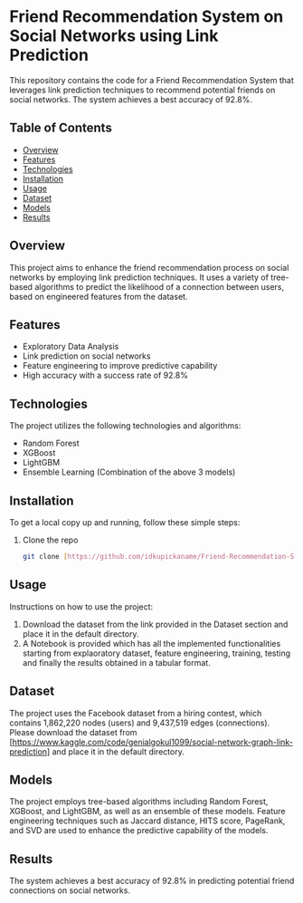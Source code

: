 # Friend Recommendation System on Social Networks using Link Prediction

This repository contains the code for a Friend Recommendation System that leverages link prediction techniques to recommend potential friends on social networks. The system achieves a best accuracy of 92.8%.

## Table of Contents
- [Overview](#overview)
- [Features](#features)
- [Technologies](#technologies)
- [Installation](#installation)
- [Usage](#usage)
- [Dataset](#dataset)
- [Models](#models)
- [Results](#results)

## Overview
This project aims to enhance the friend recommendation process on social networks by employing link prediction techniques. It uses a variety of tree-based algorithms to predict the likelihood of a connection between users, based on engineered features from the dataset.

## Features
- Exploratory Data Analysis
- Link prediction on social networks
- Feature engineering to improve predictive capability
- High accuracy with a success rate of 92.8%

## Technologies
The project utilizes the following technologies and algorithms:
- Random Forest
- XGBoost
- LightGBM
- Ensemble Learning (Combination of the above 3 models)

## Installation
To get a local copy up and running, follow these simple steps:

1. Clone the repo
    ```sh
    git clone [https://github.com/idkupickaname/Friend-Recommendation-System-Using-Link-Analysis.git]
    ```

## Usage
Instructions on how to use the project:

1. Download the dataset from the link provided in the Dataset section and place it in the default directory.
2. A Notebook is provided which has all the implemented functionalities starting from explaoratory dataset, feature engineering, training, testing and finally the results obtained in a tabular format. 

## Dataset
The project uses the Facebook dataset from a hiring contest, which contains 1,862,220 nodes (users) and 9,437,519 edges (connections). Please download the dataset from [https://www.kaggle.com/code/genialgokul1099/social-network-graph-link-prediction] and place it in the default directory.

## Models
The project employs tree-based algorithms including Random Forest, XGBoost, and LightGBM, as well as an ensemble of these models. Feature engineering techniques such as Jaccard distance, HITS score, PageRank, and SVD are used to enhance the predictive capability of the models.

## Results
The system achieves a best accuracy of 92.8% in predicting potential friend connections on social networks.

